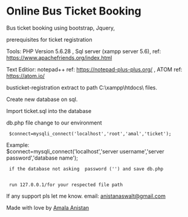 # Online Bus Ticket Booking
Bus ticket booking using bootstrap, Jquery, 

prerequisites for ticket registration

Tools: PHP Version 5.6.28 , Sql server (xampp server 5.6),
  ref: https://www.apachefriends.org/index.html

Text Editior: notepad++
   ref:  https://notepad-plus-plus.org/ 
  , ATOM ref:  https://atom.io/

busticket-registration extract to path C:\xampp\htdocs\ files.

  Create new database on sql.

  Import ticket.sql into the database

  db.php file change to our environment 

     $connect=mysqli_connect('localhost','root','amal','ticket');
     
   Example:  
      $connect=mysqli_connect('localhost','server username','server password','database name');

     if the database not asking  password ('') and save db.php
     
     
     run 127.0.0.1/for your respected file path
     
  If any support pls let me know. email: anistanaswalt@gmail.com
   
  Made with love by  <a target="_blank" href="https://www.google.co.in/search?q=amala+anistan&rlz=1C1CHZL_enIN756IN756&oq=amala+anistan&aqs=chrome..69i57.4806j0j7&sourceid=chrome&ie=UTF-8"> Amala Anistan</a>
  
